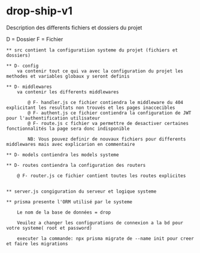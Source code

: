 # drop-ship-v1
Description des differents fichiers et dossiers du projet

D = Dossier
F = Fichier

    ** src contient la configuratiion systeme du projet (fichiers et dossiers)

    ** D- config
        va contenir tout ce qui va avec la configuration du projet les methodes et variables globaux y seront definis

    ** D- middlewares
        va contenir les differents middlewares 

            @ F- handler.js ce fichier contiendra le middleware du 404 explicitant les resultats non trouvés et les pages inaccecibles
            @ F- authent.js ce fichier contiendra la configuration de JWT pour l'authentification utilisateur
            @ F- route.js c fichier va permettre de desactiver certaines fonctionnalités la page sera donc indisponible

            NB: Vous pouvez definir de nouvaux fichiers pour differents middlewares mais avec explicarion en commentaire

    ** D- models contiendra les models systeme

    ** D- routes contiendra la configuration des routers 

        @ F- router.js ce fichier contient toutes les routes explicites


    ** server.js congiguration du serveur et logique systeme

    ** prisma presente l'ORM utilisé par le systeme

        Le nom de la base de données = drop

        Veuilez a changer les configurations de connexion a la bd pour votre systeme( root et password)

        executer la commande: npx prisma migrate de --name init pour creer et faire les migrations

